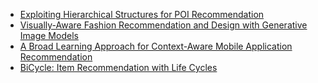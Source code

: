 
 - [Exploiting Hierarchical Structures for POI Recommendation](https://ieeexplore.ieee.org/document/8215538/)
 - [Visually-Aware Fashion Recommendation and Design with Generative Image Models](https://arxiv.org/pdf/1711.02231.pdf)
 - [A Broad Learning Approach for Context-Aware Mobile Application Recommendation](https://arxiv.org/pdf/1709.03621.pdf)
 - [BiCycle: Item Recommendation with Life Cycles](http://cinv.ro/files/ICDM17_Slides.pdf)
